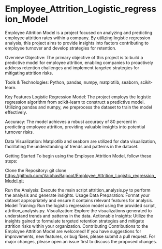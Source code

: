 # Employee_Attrition_Logistic_regression_Model

Employee Attrition Model is a project focused on analyzing and predicting employee attrition rates within a company. By utilizing logistic regression analysis, this project aims to provide insights into factors contributing to employee turnover and develop strategies for retention.

Overview
Objective: The primary objective of this project is to build a predictive model for employee attrition, enabling companies to proactively address retention challenges and implement targeted strategies for mitigating attrition risks.

Tools & Technologies: Python, pandas, numpy, matplotlib, seaborn, scikit-learn.

Key Features
Logistic Regression Model: The project employs the logistic regression algorithm from scikit-learn to construct a predictive model. Utilizing pandas and numpy, we preprocess the dataset to train the model effectively.

Accuracy: The model achieves a robust accuracy of 80 percent in predicting employee attrition, providing valuable insights into potential turnover risks.

Data Visualization: Matplotlib and seaborn are utilized for data visualization, facilitating the understanding of trends and patterns in the dataset.

Getting Started
To begin using the Employee Attrition Model, follow these steps:

Clone the Repository: git clone https://github.com/VaibhavRajpoot/Employee_Attrition_Logistic_regression_Model.git

Run the Analysis: Execute the main script attrition_analysis.py to perform the analysis and generate insights.
Usage
Data Preparation: Format your dataset appropriately and ensure it contains relevant features for analysis.
Model Training: Run the logistic regression model using the provided script, attrition_analysis.py.
Visualization: Explore the visualizations generated to understand trends and patterns in the data.
Actionable Insights: Utilize the insights gained to formulate targeted retention strategies and mitigate attrition risks within your organization.
Contributing
Contributions to the Employee Attrition Model are welcomed! If you have suggestions for improvements, new features, or bug fixes, please submit a pull request. For major changes, please open an issue first to discuss the proposed changes.


